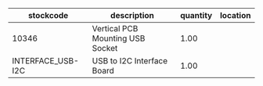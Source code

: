 |stockcode|description|quantity|location|
|---------|-----------|--------|--------|
|10346|Vertical PCB Mounting USB Socket|1.00||
|INTERFACE_USB-I2C|USB to I2C Interface Board|1.00||
